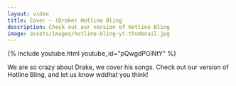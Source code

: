 ```yaml
---
layout: video
title: Cover – (Drake) Hotline Bling
description: Check out our version of Hotline Bling
image: assets/images/hotline-bling-yt-thumbnail.jpg
---
```


{% include youtube.html youtube_id="pQwgdPGlNtY" %}

We are so crazy about Drake, we cover his songs. Check out our version of Hotline Bling, and let us know wddhat you think!
